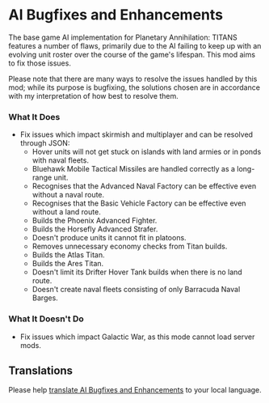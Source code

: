 # AI Bugfixes and Enhancements

The base game AI implementation for Planetary Annihilation: TITANS features a number of flaws, primarily due to the AI failing to keep up with an evolving unit roster over the course of the game's lifespan. This mod aims to fix those issues.

Please note that there are many ways to resolve the issues handled by this mod; while its purpose is bugfixing, the solutions chosen are in accordance with my interpretation of how best to resolve them.

### What It Does

- Fix issues which impact skirmish and multiplayer and can be resolved through JSON:
  - Hover units will not get stuck on islands with land armies or in ponds with naval fleets.
  - Bluehawk Mobile Tactical Missiles are handled correctly as a long-range unit.
  - Recognises that the Advanced Naval Factory can be effective even without a naval route.
  - Recognises that the Basic Vehicle Factory can be effective even without a land route.
  - Builds the Phoenix Advanced Fighter.
  - Builds the Horsefly Advanced Strafer.
  - Doesn't produce units it cannot fit in platoons.
  - Removes unnecessary economy checks from Titan builds.
  - Builds the Atlas Titan.
  - Builds the Ares Titan.
  - Doesn't limit its Drifter Hover Tank builds when there is no land route.
  - Doesn't create naval fleets consisting of only Barracuda Naval Barges.

### What It Doesn't Do

- Fix issues which impact Galactic War, as this mode cannot load server mods.

## Translations

Please help [translate AI Bugfixes and Enhancements](https://poeditor.com/join/project/wHanBb08ma) to your local language.
